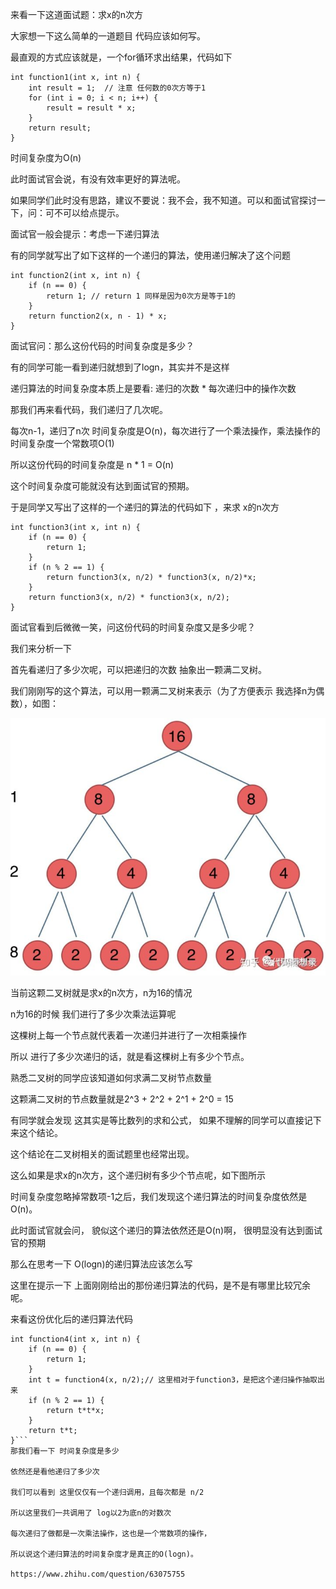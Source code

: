 来看一下这道面试题：求x的n次方

大家想一下这么简单的一道题目 代码应该如何写。

最直观的方式应该就是，一个for循环求出结果，代码如下
```
int function1(int x, int n) {
    int result = 1;  // 注意 任何数的0次方等于1
    for (int i = 0; i < n; i++) {
        result = result * x;
    }
    return result;
}
```
时间复杂度为O(n)

此时面试官会说，有没有效率更好的算法呢。

如果同学们此时没有思路，建议不要说：我不会，我不知道。可以和面试官探讨一下，问：可不可以给点提示。

面试官一般会提示：考虑一下递归算法

有的同学就写出了如下这样的一个递归的算法，使用递归解决了这个问题
```
int function2(int x, int n) {
    if (n == 0) {
        return 1; // return 1 同样是因为0次方是等于1的
    }
    return function2(x, n - 1) * x;
}
```
面试官问：那么这份代码的时间复杂度是多少？

有的同学可能一看到递归就想到了logn，其实并不是这样

递归算法的时间复杂度本质上是要看: 递归的次数 * 每次递归中的操作次数

那我们再来看代码，我们递归了几次呢。

每次n-1，递归了n次 时间复杂度是O(n)，每次进行了一个乘法操作，乘法操作的时间复杂度一个常数项O(1)

所以这份代码的时间复杂度是 n * 1 = O(n)

这个时间复杂度可能就没有达到面试官的预期。

于是同学又写出了这样的一个递归的算法的代码如下 ，来求 x的n次方
```
int function3(int x, int n) {
    if (n == 0) {
        return 1;
    }
    if (n % 2 == 1) {
        return function3(x, n/2) * function3(x, n/2)*x;
    }
    return function3(x, n/2) * function3(x, n/2);
}
```
面试官看到后微微一笑，问这份代码的时间复杂度又是多少呢？

我们来分析一下

首先看递归了多少次呢，可以把递归的次数 抽象出一颗满二叉树。

我们刚刚写的这个算法，可以用一颗满二叉树来表示（为了方便表示 我选择n为偶数），如图：

![markdown image](../images/binaryTree.jpg "binary tree")


当前这颗二叉树就是求x的n次方，n为16的情况

n为16的时候 我们进行了多少次乘法运算呢

这棵树上每一个节点就代表着一次递归并进行了一次相乘操作

所以 进行了多少次递归的话，就是看这棵树上有多少个节点。

熟悉二叉树的同学应该知道如何求满二叉树节点数量

这颗满二叉树的节点数量就是2^3 + 2^2 + 2^1 + 2^0 = 15

有同学就会发现 这其实是等比数列的求和公式， 如果不理解的同学可以直接记下来这个结论。

这个结论在二叉树相关的面试题里也经常出现。

这么如果是求x的n次方，这个递归树有多少个节点呢，如下图所示






时间复杂度忽略掉常数项-1之后，我们发现这个递归算法的时间复杂度依然是O(n)。



此时面试官就会问， 貌似这个递归的算法依然还是O(n)啊， 很明显没有达到面试官的预期

那么在思考一下 O(logn)的递归算法应该怎么写

这里在提示一下 上面刚刚给出的那份递归算法的代码，是不是有哪里比较冗余呢。

来看这份优化后的递归算法代码
```
int function4(int x, int n) {
    if (n == 0) {
        return 1;
    }
    int t = function4(x, n/2);// 这里相对于function3，是把这个递归操作抽取出来
    if (n % 2 == 1) {
        return t*t*x;
    }
    return t*t;
}```
那我们看一下 时间复杂度是多少

依然还是看他递归了多少次

我们可以看到 这里仅仅有一个递归调用，且每次都是 n/2

所以这里我们一共调用了 log以2为底n的对数次

每次递归了做都是一次乘法操作，这也是一个常数项的操作，

所以说这个递归算法的时间复杂度才是真正的O(logn)。

https://www.zhihu.com/question/63075755